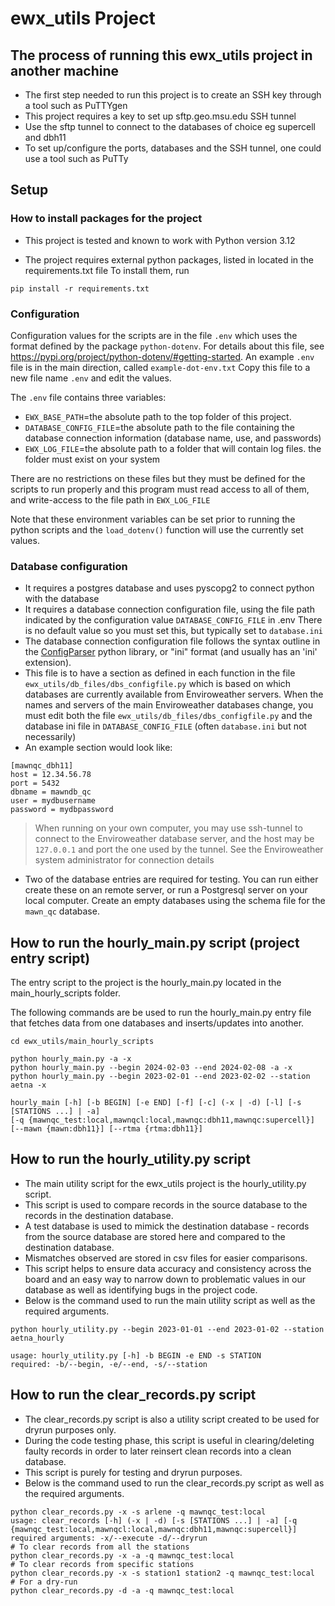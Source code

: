 # ewx_utils Project

## The process of running this ewx_utils project in another machine

- The first step needed to run this project is to create an SSH key through a tool such as PuTTYgen
- This project requires a key to set up sftp.geo.msu.edu SSH tunnel
- Use the sftp tunnel to connect to the databases of choice eg supercell and dbh11
- To set up/configure the ports, databases and the SSH tunnel, one could use a tool such as PuTTy

## Setup

### How to install packages for the project
- This project is tested and known to work with Python version 3.12

- The project requires external python packages, listed in located in the requirements.txt file
   To install them, run 

```
pip install -r requirements.txt
```

### Configuration

Configuration values for the scripts are in the file `.env` which uses the 
format defined by the package `python-dotenv`.  For details about this file, 
see https://pypi.org/project/python-dotenv/#getting-started.    An example `.env`
file is in the main direction, called `example-dot-env.txt`   Copy this file to 
a new file name `.env` and edit the values.   

The `.env` file contains three variables: 

- `EWX_BASE_PATH`=the absolute path to the top folder of this project. 
- `DATABASE_CONFIG_FILE`=the absolute path to the file containing the database 
   connection information (database name, use, and passwords)
- `EWX_LOG_FILE`=the absolute path to a folder that will contain log files. the
   folder must exist on your system

There are no restrictions on these files but they must be defined for the 
scripts to run properly and this program must read access to all of them, 
and write-access to the file path in `EWX_LOG_FILE`

Note that these environment variables can be set prior to running the python
scripts and the `load_dotenv()` function will use the currently set values. 

### Database configuration

- It requires a postgres database and uses pyscopg2 to connect python with the database
- It requires a database connection configuration file, using the file path 
  indicated by the configuration value `DATABASE_CONFIG_FILE` in .env
  There is no default value so you must set this, but typically set to `database.ini` 
- The database connection configuration file follows the syntax outline in the 
  [ConfigParser](https://docs.python.org/3/library/configparser.html) python
  library, or "ini" format (and usually has an 'ini' extension). 
- This file is to have a section as defined in each function in the file
  `ewx_utils/db_files/dbs_configfile.py` which is based on which databases are 
  currently available from Enviroweather servers.  When the names and servers of
  the main Enviroweather databases change, you must edit both the file 
  `ewx_utils/db_files/dbs_configfile.py` and the database ini file in
   `DATABASE_CONFIG_FILE` (often `database.ini` but not necessarily)
- An example section would look like:


```
[mawnqc_dbh11]
host = 12.34.56.78
port = 5432
dbname = mawndb_qc
user = mydbusername
password = mydbpassword
```

> When running on your own computer, you may use ssh-tunnel to connect to the 
> Enviroweather database server, and the host may be `127.0.0.1` and port the one
> used by the tunnel.   See the Enviroweather system administrator for connection
> details

- Two of the database entries are required for testing.  You can run either create
  these on an remote server, or run a Postgresql server 
  on your local computer.  Create an empty databases using the schema file for the 
  `mawn_qc` database. 

## How to run the hourly_main.py script (project entry script)

The entry script to the project is the hourly_main.py located in the main_hourly_scripts folder.

The following commands are be used to run the hourly_main.py entry file that fetches data from one databases and inserts/updates into another.


```
cd ewx_utils/main_hourly_scripts

python hourly_main.py -a -x
python hourly_main.py --begin 2024-02-03 --end 2024-02-08 -a -x
python hourly_main.py --begin 2023-02-01 --end 2023-02-02 --station aetna -x

hourly_main [-h] [-b BEGIN] [-e END] [-f] [-c] (-x | -d) [-l] [-s [STATIONS ...] | -a]
[-q {mawnqc_test:local,mawnqcl:local,mawnqc:dbh11,mawnqc:supercell}] [--mawn {mawn:dbh11}] [--rtma {rtma:dbh11}]
```

## How to run the hourly_utility.py script
- The main utility script for the ewx_utils project is the hourly_utility.py script.
- This script is used to compare records in the source database to the records in the destination database.
- A test database is used to mimick the destination database - records from the source database are stored here and compared to the destination database.
- Mismatches observed are stored in csv files for easier comparisons.
- This script helps to ensure data accuracy and consistency across the board and an easy way to narrow down to problematic values in our database as well as identifying bugs in the project code.
- Below is the command used to run the main utility script as well as the required arguments.

```
python hourly_utility.py --begin 2023-01-01 --end 2023-01-02 --station aetna_hourly

usage: hourly_utility.py [-h] -b BEGIN -e END -s STATION
required: -b/--begin, -e/--end, -s/--station
```

## How to run the clear_records.py script
- The clear_records.py script is also a utility script created to be used for dryrun purposes only.
- During the code testing phase, this script is useful in clearing/deleting faulty records in order to later reinsert clean records into a clean database.
- This script is purely for testing and dryrun purposes.
- Below is the command used to run the clear_records.py script as well as the required arguments.

```
python clear_records.py -x -s arlene -q mawnqc_test:local
usage: clear_records [-h] (-x | -d) [-s [STATIONS ...] | -a] [-q {mawnqc_test:local,mawnqcl:local,mawnqc:dbh11,mawnqc:supercell}]
required arguments: -x/--execute -d/--dryrun
# To clear records from all the stations
python clear_records.py -x -a -q mawnqc_test:local
# To clear records from specific stations
python clear_records.py -x -s station1 station2 -q mawnqc_test:local
# For a dry-run
python clear_records.py -d -a -q mawnqc_test:local
```





